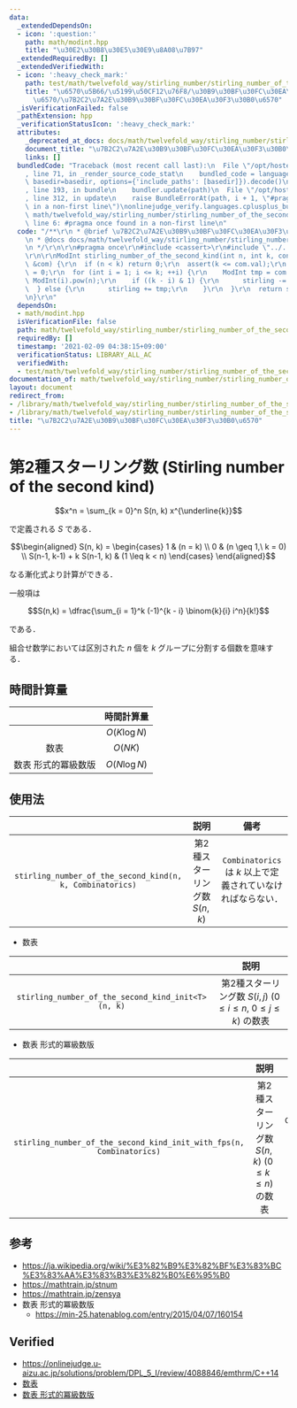 ```yaml
---
data:
  _extendedDependsOn:
  - icon: ':question:'
    path: math/modint.hpp
    title: "\u30E2\u30B8\u30E5\u30E9\u8A08\u7B97"
  _extendedRequiredBy: []
  _extendedVerifiedWith:
  - icon: ':heavy_check_mark:'
    path: test/math/twelvefold_way/stirling_number/stirling_number_of_the_second_kind.test.cpp
    title: "\u6570\u5B66/\u5199\u50CF12\u76F8/\u30B9\u30BF\u30FC\u30EA\u30F3\u30B0\
      \u6570/\u7B2C2\u7A2E\u30B9\u30BF\u30FC\u30EA\u30F3\u30B0\u6570"
  _isVerificationFailed: false
  _pathExtension: hpp
  _verificationStatusIcon: ':heavy_check_mark:'
  attributes:
    _deprecated_at_docs: docs/math/twelvefold_way/stirling_number/stirling_number_of_the_second_kind.md
    document_title: "\u7B2C2\u7A2E\u30B9\u30BF\u30FC\u30EA\u30F3\u30B0\u6570"
    links: []
  bundledCode: "Traceback (most recent call last):\n  File \"/opt/hostedtoolcache/Python/3.9.1/x64/lib/python3.9/site-packages/onlinejudge_verify/documentation/build.py\"\
    , line 71, in _render_source_code_stat\n    bundled_code = language.bundle(stat.path,\
    \ basedir=basedir, options={'include_paths': [basedir]}).decode()\n  File \"/opt/hostedtoolcache/Python/3.9.1/x64/lib/python3.9/site-packages/onlinejudge_verify/languages/cplusplus.py\"\
    , line 193, in bundle\n    bundler.update(path)\n  File \"/opt/hostedtoolcache/Python/3.9.1/x64/lib/python3.9/site-packages/onlinejudge_verify/languages/cplusplus_bundle.py\"\
    , line 312, in update\n    raise BundleErrorAt(path, i + 1, \"#pragma once found\
    \ in a non-first line\")\nonlinejudge_verify.languages.cplusplus_bundle.BundleErrorAt:\
    \ math/twelvefold_way/stirling_number/stirling_number_of_the_second_kind.hpp:\
    \ line 6: #pragma once found in a non-first line\n"
  code: "/**\r\n * @brief \u7B2C2\u7A2E\u30B9\u30BF\u30FC\u30EA\u30F3\u30B0\u6570\r\
    \n * @docs docs/math/twelvefold_way/stirling_number/stirling_number_of_the_second_kind.md\r\
    \n */\r\n\r\n#pragma once\r\n#include <cassert>\r\n#include \"../../modint.hpp\"\
    \r\n\r\nModInt stirling_number_of_the_second_kind(int n, int k, const Combinatorics\
    \ &com) {\r\n  if (n < k) return 0;\r\n  assert(k <= com.val);\r\n  ModInt stirling\
    \ = 0;\r\n  for (int i = 1; i <= k; ++i) {\r\n    ModInt tmp = com.nCk(k, i) *\
    \ ModInt(i).pow(n);\r\n    if ((k - i) & 1) {\r\n      stirling -= tmp;\r\n  \
    \  } else {\r\n      stirling += tmp;\r\n    }\r\n  }\r\n  return stirling / com.fact[k];\r\
    \n}\r\n"
  dependsOn:
  - math/modint.hpp
  isVerificationFile: false
  path: math/twelvefold_way/stirling_number/stirling_number_of_the_second_kind.hpp
  requiredBy: []
  timestamp: '2021-02-09 04:38:15+09:00'
  verificationStatus: LIBRARY_ALL_AC
  verifiedWith:
  - test/math/twelvefold_way/stirling_number/stirling_number_of_the_second_kind.test.cpp
documentation_of: math/twelvefold_way/stirling_number/stirling_number_of_the_second_kind.hpp
layout: document
redirect_from:
- /library/math/twelvefold_way/stirling_number/stirling_number_of_the_second_kind.hpp
- /library/math/twelvefold_way/stirling_number/stirling_number_of_the_second_kind.hpp.html
title: "\u7B2C2\u7A2E\u30B9\u30BF\u30FC\u30EA\u30F3\u30B0\u6570"
---
```

# 第2種スターリング数 (Stirling number of the second kind)

$$x^n = \sum_{k = 0}^n S(n, k) x^{\underline{k}}$$

で定義される $S$ である．

$$\begin{aligned} S(n, k) = \begin{cases} 1 & (n = k) \\ 0 & (n \geq 1,\ k = 0) \\ S(n-1, k-1) + k S(n-1, k) & (1 \leq k < n) \end{cases} \end{aligned}$$

なる漸化式より計算ができる．

一般項は

$$S(n,k) = \dfrac{\sum_{i = 1}^k (-1)^{k - i} \binom{k}{i} i^n}{k!}$$

である．

組合せ数学においては区別された $n$ 個を $k$ グループに分割する個数を意味する．


## 時間計算量

||時間計算量|
|:--:|:--:|
||$O(K\log{N})$|
|数表|$O(NK)$|
|数表 形式的冪級数版|$O(N\log{N})$|


## 使用法

||説明|備考|
|:--:|:--:|:--:|
|`stirling_number_of_the_second_kind(n, k, Combinatorics)`|第2種スターリング数 $S(n,k)$|`Combinatorics` は $k$ 以上で定義されていなければならない．|

- 数表

||説明|
|:--:|:--:|
|`stirling_number_of_the_second_kind_init<T>(n, k)`|第2種スターリング数 $S(i, j) \ (0 \leq i \leq n,\ 0 \leq j \leq k)$ の数表|

- 数表 形式的冪級数版

||説明|備考|
|:--:|:--:|:--:|
|`stirling_number_of_the_second_kind_init_with_fps(n, Combinatorics)`|第2種スターリング数 $S(n, k) \ (0 \leq k \leq n)$ の数表|`Combinatorics` は $n$ 以上で定義されていなければならない．|


## 参考

- https://ja.wikipedia.org/wiki/%E3%82%B9%E3%82%BF%E3%83%BC%E3%83%AA%E3%83%B3%E3%82%B0%E6%95%B0
- https://mathtrain.jp/stnum
- https://mathtrain.jp/zensya
- 数表 形式的冪級数版
  - https://min-25.hatenablog.com/entry/2015/04/07/160154


## Verified

- https://onlinejudge.u-aizu.ac.jp/solutions/problem/DPL_5_I/review/4088846/emthrm/C++14
- [数表](https://onlinejudge.u-aizu.ac.jp/solutions/problem/DPL_5_I/review/4088857/emthrm/C++14)
- [数表 形式的冪級数版](https://judge.yosupo.jp/submission/4636)
